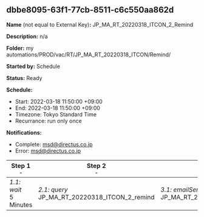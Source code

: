 ## dbbe8095-63f1-77cb-8511-c6c550aa862d

**Name** (not equal to External Key)**:** JP_MA_RT_20220318_ITCON_2_Remind


**Description:** n/a

**Folder:** my automations/PROD/vac/RT/JP_MA_RT_20220318_ITCON/Remind/

**Started by:** Schedule

**Status:** Ready

**Schedule:**

* Start: 2022-03-18 11:50:00 +09:00
* End: 2022-03-18 11:50:00 +09:00
* Timezone: Tokyo Standard Time
* Recurrance: run only once

**Notifications:**

* Complete: msd@directus.co.jp
* Error: msd@directus.co.jp

| Step 1<br>_<small>-</small>_ | Step 2<br>_<small>-</small>_ | Step 3<br>_<small>-</small>_ |
| --- | --- | --- |
| _1.1: wait_<br>5 Minutes | _2.1: query_<br>JP_MA_RT_20220318_ITCON_2_remind | _3.1: emailSend_<br>JP_MA_RT_20220318_ITCON_2_remind |

